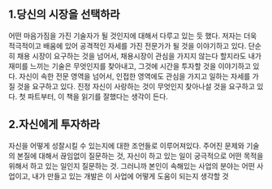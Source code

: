 

## 1.당신의 시장을 선택하라 

어떤 마음가짐을 가진 기술자가 될 것인지에 대해서 다루고 있는 듯 했다. 저자는 더욱 적극적이고 배움에 있어 공격적인 자세를 가진 전문가가 될 것을 이야기하고 있다. 단순히 채용 시장이 요구하는 것을 넘어서, 채용시장이 관심을 가지지 않는다 할지라도 내가 재미를 느끼는 기술은 무엇인지를 찾아내고, 그것에 시간을 투자할 것을 이야기하고 있다. 자신이 속한 전문 영역을 넘어서, 인접한 영역에도 관심을 가지고 일하는 자세를 가질 것을 요구하고 있다. 진정 자신이 사랑하는 것이 무엇인지 찾아나설 것을 요구하고 있다. 첫 파트부터, 이 책을 읽기를 잘했다는 생각이 든다. 


## 2.자신에게 투자하라 

자신을 어떻게 성잘시킬 수 있는지에 대한 조언들로 이루어져있다. 주어진 문제와 기술의 본질에 대해서 끊임없이 질문하는 것, 자신이 하고 있는 일이 궁극적으로 어떤 목적을 위해서 하고 있는 일인지 질문하는 것. 그러니까 본인이 속해있는 사업의 분야는 어떤 사업이고, 내가 만들고 있는 개발은 이 사업에 어떻게 도움이 되는지 생각할 것 